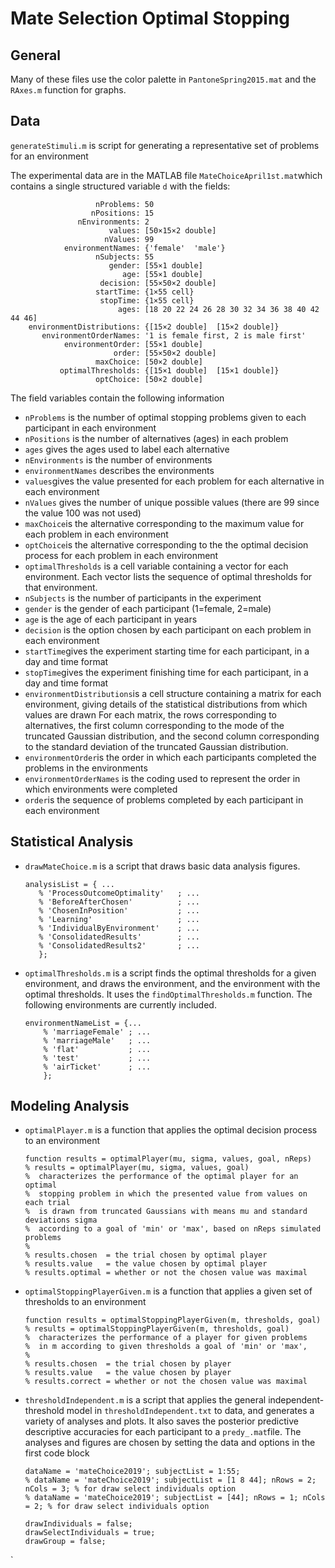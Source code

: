 # Mate Selection Optimal Stopping

## General

Many of these files use the color palette in `PantoneSpring2015.mat` and the `RAxes.m` function for graphs.

## Data

`generateStimuli.m` is  script for generating a representative set of problems for an environment

The experimental data are in the MATLAB file `MateChoiceApril1st.mat`which contains a single structured variable `d` with the fields:

```
                   nProblems: 50
                  nPositions: 15
               nEnvironments: 2
                      values: [50×15×2 double]
                     nValues: 99
            environmentNames: {'female'  'male'}
                   nSubjects: 55
                      gender: [55×1 double]
                         age: [55×1 double]
                    decision: [55×50×2 double]
                   startTime: {1×55 cell}
                    stopTime: {1×55 cell}
                        ages: [18 20 22 24 26 28 30 32 34 36 38 40 42 44 46]
    environmentDistributions: {[15×2 double]  [15×2 double]}
       environmentOrderNames: '1 is female first, 2 is male first'
            environmentOrder: [55×1 double]
                       order: [55×50×2 double]
                   maxChoice: [50×2 double]
           optimalThresholds: {[15×1 double]  [15×1 double]}
                   optChoice: [50×2 double]
```

The field variables contain the following information

* `nProblems` is the number of optimal stopping problems given to each participant in each environment
* `nPositions` is the number of alternatives (ages) in each problem
* `ages` gives the ages used to label each alternative
* `nEnvironments` is the number of environments
* `environmentNames` describes the environments
* `values`gives the value presented for each problem for each alternative in each environment
* `nValues` gives the number of unique possible values (there are 99 since the value 100 was not used)
* `maxChoice`is the alternative corresponding to the maximum value for each problem in each environment
* `optChoice`is the alternative corresponding to the the optimal decision process for each problem in each environment
* `optimalThresholds` is a cell variable containing a vector for each environment. Each vector lists the sequence of optimal thresholds for that environment.
* `nSubjects` is the number of participants in the experiment
* `gender` is the gender of each participant (1=female, 2=male)
* `age` is the age of each participant in years
* `decision` is the option chosen by each participant on each problem in each environment
* `startTime`gives the experiment starting time for each participant, in a day and time format
* `stopTime`gives the experiment finishing time for each participant, in a day and time format
* `environmentDistributions`is a cell structure containing a matrix for each environment, giving details of the statistical distributions from which values are drawn For each matrix, the rows corresponding to alternatives, the first column corresponding to the mode of the truncated Gaussian distribution, and the second column corresponding to the standard deviation of the truncated Gaussian distribution.
* `environmentOrder`is the order in which each participants completed the problems in the environments
* `environmentOrderNames` is the coding used to represent the order in which environments were completed
* `order`is the sequence of problems completed by each participant in each environment

## Statistical Analysis

* `drawMateChoice.m` is a script that draws basic data analysis figures.
  
  ```
  analysisList = { ...
     % 'ProcessOutcomeOptimality'   ; ...
     % 'BeforeAfterChosen'          ; ...
     % 'ChosenInPosition'           ; ...
     % 'Learning'                   ; ...
     % 'IndividualByEnvironment'    ; ...
     % 'ConsolidatedResults'        ; ...
     % 'ConsolidatedResults2'       ; ... 
     };
  ```
  
* `optimalThresholds.m` is a script finds the optimal thresholds for a given environment, and draws the environment, and the environment with the optimal thresholds. It uses the `findOptimalThresholds.m` function. The following environments are currently included.

  ```
  environmentNameList = {...
      % 'marriageFemale' ; ...
      % 'marriageMale'   ; ...
      % 'flat'           ; ...
      % 'test'           ; ...
      % 'airTicket'      ; ...
      };
  ```
## Modeling Analysis

* `optimalPlayer.m` is a function that applies the optimal decision process to an environment

  ```
  function results = optimalPlayer(mu, sigma, values, goal, nReps)
  % results = optimalPlayer(mu, sigma, values, goal)
  %  characterizes the performance of the optimal player for an optimal
  %  stopping problem in which the presented value from values on each trial
  %  is drawn from truncated Gaussians with means mu and standard deviations sigma
  %  according to a goal of 'min' or 'max', based on nReps simulated problems
  %
  % results.chosen  = the trial chosen by optimal player
  % results.value   = the value chosen by optimal player
  % results.optimal = whether or not the chosen value was maximal
  ```

* `optimalStoppingPlayerGiven.m` is a function that applies a given set of thresholds to an environment

    ```
    function results = optimalStoppingPlayerGiven(m, thresholds, goal)
    % results = optimalStoppingPlayerGiven(m, thresholds, goal)
    %  characterizes the performance of a player for given problems
    %  in m according to given thresholds a goal of 'min' or 'max',
    %
    % results.chosen  = the trial chosen by player
    % results.value   = the value chosen by player
    % results.correct = whether or not the chosen value was maximal
    ```

 * `thresholdIndependent.m` is a script that applies the general independent-threshold model in `thresholdIndependent.txt` to data, and generates a variety of analyses and plots. It also saves the posterior predictive descriptive accuracies for each participant to a `predy_.mat`file. The analyses and figures are chosen by setting the data and options in the first code block

    ```
    dataName = 'mateChoice2019'; subjectList = 1:55;
    % dataName = 'mateChoice2019'; subjectList = [1 8 44]; nRows = 2; nCols = 3; % for draw select individuals option
    % dataName = 'mateChoice2019'; subjectList = [44]; nRows = 1; nCols = 2; % for draw select individuals option
    
    drawIndividuals = false;
    drawSelectIndividuals = true;
    drawGroup = false;
    ```

    

`